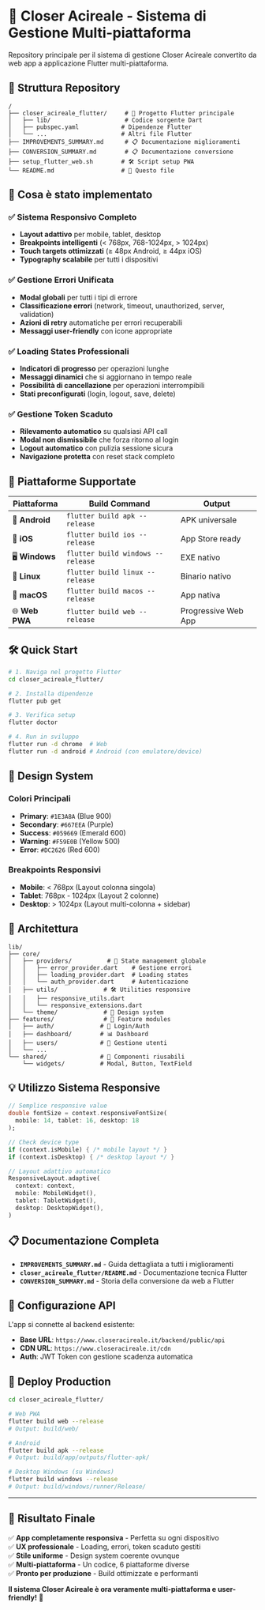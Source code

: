 # 🚀 Closer Acireale - Sistema di Gestione Multi-piattaforma

Repository principale per il sistema di gestione Closer Acireale convertito da web app a applicazione Flutter multi-piattaforma.

## 📂 Struttura Repository

```
/
├── closer_acireale_flutter/     # 📱 Progetto Flutter principale
│   ├── lib/                     # Codice sorgente Dart
│   ├── pubspec.yaml            # Dipendenze Flutter
│   └── ...                     # Altri file Flutter
├── IMPROVEMENTS_SUMMARY.md      # 📋 Documentazione miglioramenti
├── CONVERSION_SUMMARY.md        # 📋 Documentazione conversione
├── setup_flutter_web.sh        # 🛠️ Script setup PWA
└── README.md                   # 📖 Questo file
```

## 🎯 **Cosa è stato implementato**

### ✅ **Sistema Responsivo Completo**
- **Layout adattivo** per mobile, tablet, desktop
- **Breakpoints intelligenti** (< 768px, 768-1024px, > 1024px)
- **Touch targets ottimizzati** (≥ 48px Android, ≥ 44px iOS)
- **Typography scalabile** per tutti i dispositivi

### ✅ **Gestione Errori Unificata**
- **Modal globali** per tutti i tipi di errore
- **Classificazione errori** (network, timeout, unauthorized, server, validation)
- **Azioni di retry** automatiche per errori recuperabili
- **Messaggi user-friendly** con icone appropriate

### ✅ **Loading States Professionali**
- **Indicatori di progresso** per operazioni lunghe
- **Messaggi dinamici** che si aggiornano in tempo reale
- **Possibilità di cancellazione** per operazioni interrompibili
- **Stati preconfigurati** (login, logout, save, delete)

### ✅ **Gestione Token Scaduto**
- **Rilevamento automatico** su qualsiasi API call
- **Modal non dismissibile** che forza ritorno al login
- **Logout automatico** con pulizia sessione sicura
- **Navigazione protetta** con reset stack completo

## 🚀 **Piattaforme Supportate**

| Piattaforma | Build Command | Output |
|-------------|---------------|---------|
| 📱 **Android** | `flutter build apk --release` | APK universale |
| 🍎 **iOS** | `flutter build ios --release` | App Store ready |
| 🖥️ **Windows** | `flutter build windows --release` | EXE nativo |
| 🐧 **Linux** | `flutter build linux --release` | Binario nativo |
| 🍎 **macOS** | `flutter build macos --release` | App nativa |
| 🌐 **Web PWA** | `flutter build web --release` | Progressive Web App |

## 🛠️ **Quick Start**

```bash
# 1. Naviga nel progetto Flutter
cd closer_acireale_flutter/

# 2. Installa dipendenze
flutter pub get

# 3. Verifica setup
flutter doctor

# 4. Run in sviluppo
flutter run -d chrome  # Web
flutter run -d android # Android (con emulatore/device)
```

## 📱 **Design System**

### **Colori Principali**
- **Primary**: `#1E3A8A` (Blue 900)
- **Secondary**: `#667EEA` (Purple)
- **Success**: `#059669` (Emerald 600)
- **Warning**: `#F59E0B` (Yellow 500)
- **Error**: `#DC2626` (Red 600)

### **Breakpoints Responsivi**
- **Mobile**: < 768px (Layout colonna singola)
- **Tablet**: 768px - 1024px (Layout 2 colonne)
- **Desktop**: > 1024px (Layout multi-colonna + sidebar)

## 🎨 **Architettura**

```
lib/
├── core/
│   ├── providers/          # 🔄 State management globale
│   │   ├── error_provider.dart    # Gestione errori
│   │   ├── loading_provider.dart  # Loading states
│   │   └── auth_provider.dart     # Autenticazione
│   ├── utils/             # 🛠️ Utilities responsive
│   │   ├── responsive_utils.dart
│   │   └── responsive_extensions.dart
│   └── theme/             # 🎨 Design system
├── features/              # 📱 Feature modules
│   ├── auth/             # 🔐 Login/Auth
│   ├── dashboard/        # 📊 Dashboard
│   ├── users/            # 👥 Gestione utenti
│   └── ...
└── shared/               # 🔗 Componenti riusabili
    └── widgets/          # Modal, Button, TextField
```

## 💡 **Utilizzo Sistema Responsive**

```dart
// Semplice responsive value
double fontSize = context.responsiveFontSize(
  mobile: 14, tablet: 16, desktop: 18
);

// Check device type
if (context.isMobile) { /* mobile layout */ }
if (context.isDesktop) { /* desktop layout */ }

// Layout adattivo automatico  
ResponsiveLayout.adaptive(
  context: context,
  mobile: MobileWidget(),
  tablet: TabletWidget(), 
  desktop: DesktopWidget(),
)
```

## 📋 **Documentazione Completa**

- **`IMPROVEMENTS_SUMMARY.md`** - Guida dettagliata a tutti i miglioramenti
- **`closer_acireale_flutter/README.md`** - Documentazione tecnica Flutter
- **`CONVERSION_SUMMARY.md`** - Storia della conversione da web a Flutter

## 🔧 **Configurazione API**

L'app si connette al backend esistente:
- **Base URL**: `https://www.closeracireale.it/backend/public/api`
- **CDN URL**: `https://www.closeracireale.it/cdn`
- **Auth**: JWT Token con gestione scadenza automatica

## 🚀 **Deploy Production**

```bash
cd closer_acireale_flutter/

# Web PWA
flutter build web --release
# Output: build/web/

# Android
flutter build apk --release  
# Output: build/app/outputs/flutter-apk/

# Desktop Windows (su Windows)
flutter build windows --release
# Output: build/windows/runner/Release/
```

---

## 🎉 **Risultato Finale**

✅ **App completamente responsiva** - Perfetta su ogni dispositivo  
✅ **UX professionale** - Loading, errori, token scaduto gestiti  
✅ **Stile uniforme** - Design system coerente ovunque  
✅ **Multi-piattaforma** - Un codice, 6 piattaforme diverse  
✅ **Pronto per produzione** - Build ottimizzate e performanti  

**Il sistema Closer Acireale è ora veramente multi-piattaforma e user-friendly!** 🚀